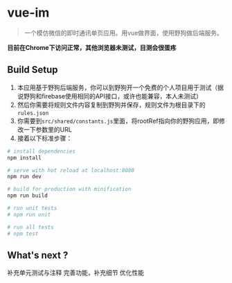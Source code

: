 # vue-im

> 一个模仿微信的即时通讯单页应用。用vue做界面，使用野狗做后端服务。

**目前在Chrome下访问正常，其他浏览器未测试，目测会很蛋疼**

## Build Setup

1. 本应用基于野狗后端服务，你可以到野狗开一个免费的个人项目用于测试（据说野狗和firebase使用相同的API接口，或许也能兼容，本人未测试）
2. 然后你需要将规则文件内容复制到野狗并保存，规则文件为根目录下的`rules.json`
3. 你需要到`src/shared/constants.js`里面，将rootRef指向你的野狗应用，即修改一下参数里的URL
4. 接着以下标准步骤：

``` bash
# install dependencies
npm install

# serve with hot reload at localhost:8080
npm run dev

# build for production with minification
npm run build

# run unit tests
# npm run unit

# run all tests
# npm test
```


## What's next ?
补充单元测试与注释
完善功能，补充细节
优化性能
